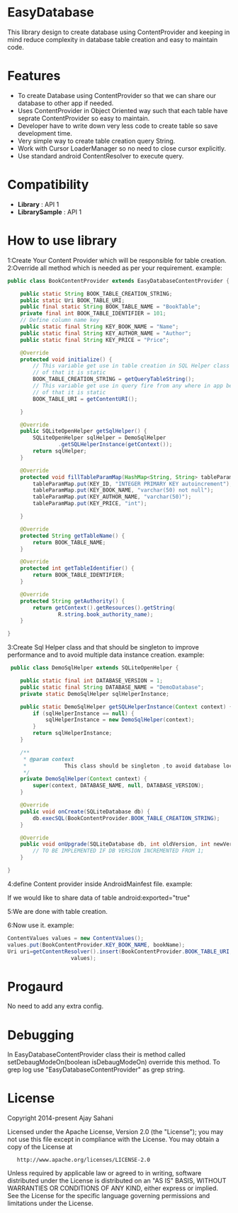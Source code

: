 EasyDatabase
====================
This library design to create database using ContentProvider and keeping in mind reduce complexity in database table creation and easy to maintain code. 

Features
========

* To create Database using ContentProvider so that we can share our database to other app if needed.
* Uses ContentProvider in Object Oriented way such that  each table have seprate ContentProvider so easy to maintain.
* Developer have to write down very less code to create table so save development time.
* Very simple way to create table creation query String.
* Work with Cursor LoaderManager so no need to close cursor explicitly.
* Use standard android ContentResolver to execute query.

Compatibility
=========
* **Library** : API 1
* **LibrarySample** : API 1


How to use library
====================
1:Create Your Content Provider which will be responsible for table creation.
2:Override all method which is needed as per your requirement.
example:

```java
public class BookContentProvider extends EasyDatabaseContentProvider {

	public static String BOOK_TABLE_CREATION_STRING;
	public static Uri BOOK_TABLE_URI;
	public final static String BOOK_TABLE_NAME = "BookTable";
	private final int BOOK_TABLE_IDENTIFIER = 101;
	// Define column name key
	public static final String KEY_BOOK_NAME = "Name";
	public static final String KEY_AUTHOR_NAME = "Author";
	public static final String KEY_PRICE = "Price";

	@Override
	protected void initialize() {
		// This variable get use in table creation in SQL Helper class because
		// of that it is static
		BOOK_TABLE_CREATION_STRING = getQueryTableString();
		// This variable get use in query fire from any where in app because
		// of that it is static
		BOOK_TABLE_URI = getContentURI();

	}

	@Override
	public SQLiteOpenHelper getSqlHelper() {
		SQLiteOpenHelper sqlHelper = DemoSqlHelper
				.getSQLHelperInstance(getContext());
		return sqlHelper;
	}

	@Override
	protected void fillTableParamMap(HashMap<String, String> tableParamMap) {
		tableParamMap.put(KEY_ID, "INTEGER PRIMARY KEY autoincrement");
		tableParamMap.put(KEY_BOOK_NAME, "varchar(50) not null");
		tableParamMap.put(KEY_AUTHOR_NAME, "varchar(50)");
		tableParamMap.put(KEY_PRICE, "int");

	}

	@Override
	protected String getTableName() {
		return BOOK_TABLE_NAME;
	}

	@Override
	protected int getTableIdentifier() {
		return BOOK_TABLE_IDENTIFIER;
	}

	@Override
	protected String getAuthority() {
		return getContext().getResources().getString(
				R.string.book_authority_name);
	}

}
```
3:Create Sql Helper class and that should be singleton to improve performance and to avoid multiple data instance creation.
example:

```java
 public class DemoSqlHelper extends SQLiteOpenHelper {

	public static final int DATABASE_VERSION = 1;
	public static final String DATABASE_NAME = "DemoDatabase";
	private static DemoSqlHelper sqlHelperInstance;

	public static DemoSqlHelper getSQLHelperInstance(Context context) {
		if (sqlHelperInstance == null) {
			sqlHelperInstance = new DemoSqlHelper(context);
		}
		return sqlHelperInstance;
	}

	/**
	 * @param context
	 *            This class should be singleton ,to avoid database lock issue.
	 */
	private DemoSqlHelper(Context context) {
		super(context, DATABASE_NAME, null, DATABASE_VERSION);
	}

	@Override
	public void onCreate(SQLiteDatabase db) {
		db.execSQL(BookContentProvider.BOOK_TABLE_CREATION_STRING);
	}

	@Override
	public void onUpgrade(SQLiteDatabase db, int oldVersion, int newVersion) {
		// TO BE IMPLEMENTED IF DB VERSION INCREMENTED FROM 1;
	}

}
```
4:define Content provider inside AndroidMainfest file.
example:

<provider
            android:name="com.ajra.demo.database.BookContentProvider"
            android:authorities="@string/book_authority_name"
            android:exported="false" />

If we would like to share data of table  android:exported="true"

5:We are done with table creation.

6:Now use it.
example:
```java
ContentValues values = new ContentValues();
values.put(BookContentProvider.KEY_BOOK_NAME, bookName);
Uri uri=getContentResolver().insert(BookContentProvider.BOOK_TABLE_URI,
					values);
```


Progaurd
========
No need to add any extra config.


Debugging 
=========

In EasyDatabaseContentProvider class their is method called setDebaugModeOn(boolean isDebaugModeOn) override this method.
To grep log use "EasyDatabaseContentProvider" as grep string.

License
=======
   Copyright 2014-present Ajay Sahani

   Licensed under the Apache License, Version 2.0 (the "License");
   you may not use this file except in compliance with the License.
   You may obtain a copy of the License at

       http://www.apache.org/licenses/LICENSE-2.0

   Unless required by applicable law or agreed to in writing, software
   distributed under the License is distributed on an "AS IS" BASIS,
   WITHOUT WARRANTIES OR CONDITIONS OF ANY KIND, either express or implied.
   See the License for the specific language governing permissions and
   limitations under the License.


